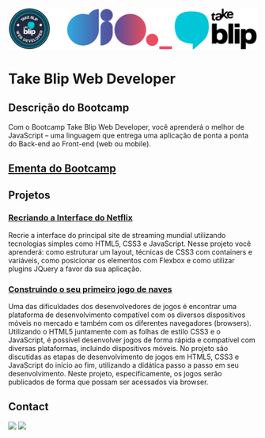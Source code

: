 <img alt="logo Bootcamp Take Blip Web Developer" src="https://github.com/joaomhernandes/DIO_Activities/blob/main/Assets/TakeBlipWebDeveloper.svg" style="width: 100%, height: auto, margin-left: auto, margin-left: auto" />

# Take Blip Web Developer

## Descrição do Bootcamp

Com o Bootcamp Take Blip Web Developer, você aprenderá o melhor de JavaScript – uma linguagem que entrega uma aplicação de ponta a ponta do Back-end ao Front-end (web ou mobile).

## [Ementa do Bootcamp](https://github.com/joaomhernandes/DIO_Activities/blob/main/Assets/ementaTakeBlipWebDeveloper.md)

## Projetos

### [Recriando a Interface do Netflix](https://github.com/joaomhernandes/DIO_Activities/tree/main/CognizantJavaDeveloper/BancoDigital)

Recrie a interface do principal site de streaming mundial utilizando tecnologias simples como HTML5, CSS3 e JavaScript. Nesse projeto você aprenderá: como estruturar um layout, técnicas de CSS3 com containers e variáveis, como posicionar os elementos com Flexbox e como utilizar plugins JQuery a favor da sua aplicação.

### [Construindo o seu primeiro jogo de naves](https://github.com/joaomhernandes/jogoNaves)

Uma das dificuldades dos desenvolvedores de jogos é encontrar uma plataforma de desenvolvimento compatível com os diversos dispositivos móveis no mercado e também com os diferentes navegadores (browsers). Utilizando o HTML5 juntamente com as folhas de estilo CSS3 e o JavaScript, é possível desenvolver jogos de forma rápida e compatível com diversas plataformas, incluindo dispositivos móveis. No projeto são discutidas as etapas de desenvolvimento de jogos em HTML5, CSS3 e JavaScript do início ao fim, utilizando a didática passo a passo em seu desenvolvimento. Neste projeto, especificamente, os jogos serão publicados de forma que possam ser acessados via browser.

## Contact

<a href="https://www.linkedin.com/in/joão-maurício-hernandes-carrenho/" target="_blank"><img src="https://img.shields.io/badge/-LinkedIn-%230077B5?style=for-the-badge&logo=linkedin&logoColor=white" target="_blank"></a> <a href="https://github.com/joaomhernandes" target="_blank"><img src="https://img.shields.io/github/followers/joaomhernandes?label=Joaomhernandes&style=for-the-badge" target="_blank"></a> 